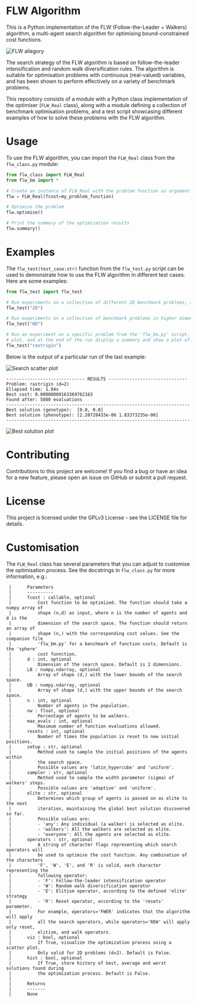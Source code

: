 # FLW Algorithm
This is a Python implementation of the FLW (Follow-the-Leader + Walkers) algorithm, a multi-agent search algorithm for optimising bound-constrained cost functions.

![FLW allegory](imgs/flw-robot-birds.png)

The search strategy of the FLW algorithm is based on follow-the-leader intensification and random walk diversification rules. The algorithm is suitable for optimisation problems with continuous (real-valued) variables, and has been shown to perform effectively on a variety of benchmark problems.

This repository consists of a module with a Python class implementation of the optimiser (`FLW_Real` class), along with a module defining a collection of benchmark optimisation problems, and a test script showcasing different examples of how to solve these problems with the FLW algorithm.

# Usage

To use the FLW algorithm, you can import the `FLW_Real` class from the `flw_class.py` module:

```python
from flw_class import FLW_Real
from flw_bm import * 

# Create an instance of FLW_Real with the problem function as argument (use any from the 'flw_bm.py' module)
flw = FLW_Real(fcost=my_problem_function)

# Optimise the problem
flw.optimise()

# Print the summary of the optimisation results
flw.summary()
```
# Examples

The `flw_test(test_case:str)` function from the `flw_test.py` script can be used to demonstrate how to use the FLW algorithm in different test cases. Here are some examples:

```python
from flw_test import flw_test

# Run experiments on a collection of different 2D benchmark problems, and display summary of each run.
flw_test("2D")

# Run experiments on a collection of benchmark problems in higher dimensions (10D), and display summary of each run.
flw_test("HD")

# Run an experiment on a specific problem from the 'flw_bm.py' script, visualize the search process with a scatter 
# plot, and at the end of the run display a summary and show a plot of the best solution per iteration.
flw_test("rastrigin")
```

Below is the output of a particular run of the last example:


![Search scatter plot](imgs/rastrigin.png)

```
------------------------------ RESULTS ------------------------------
Problem: rastrigin (d=2)
Ellapsed time: 1.84s                
Best cost: 0.00000000163369762163 
Found after: 5880 evaluations 
----------------------------------------------------------------------
Best solution (genotype):  [0.0, 0.0]
Best solution (phenotype): [2.20728433e-06 1.83373235e-06]
----------------------------------------------------------------------
```

![Best solution plot](imgs/fbest.png)

# Contributing

Contributions to this project are welcome! If you find a bug or have an idea for a new feature, please open an issue on GitHub or submit a pull request.

# License

This project is licensed under the GPLv3 License - see the LICENSE file for details.

# Customisation

The `FLW_Real` class has several parameters that you can adjust to customise the optimisation process. See the docstrings in `flw_class.py` for more information, e.g.:

```
 |      Parameters
 |      ----------
 |      fcost : callable, optional
 |          Cost function to be optimized. The function should take a numpy array of 
 |          shape (n,d) as input, where n is the number of agents and d is the 
 |          dimension of the search space. The function should return an array of 
 |          shape (n,) with the corresponding cost values. See the companion file 
 |          'flw_bm.py' for a benchmark of function costs. Default is the 'sphere'
 |          cost funnction.
 |      d : int, optional
 |          Dimension of the search space. Default is 2 dimensions.
 |      LB : numpy.ndarray, optional
 |          Array of shape (d,) with the lower bounds of the search space.
 |      UB : numpy.ndarray, optional
 |          Array of shape (d,) with the upper bounds of the search space.
 |      n : int, optional
 |          Number of agents in the population.
 |      nw : float, optional
 |          Percentage of agents to be walkers.
 |      max_evals : int, optional
 |          Maximum number of function evaluations allowed.
 |      resets : int, optional
 |          Number of times the population is reset to new initial positions.
 |      setup : str, optional
 |          Method used to sample the initial positions of the agents within
 |          the search space. 
 |          Possible values are 'latin_hypercube' and 'uniform'.
 |      sampler : str, optional
 |          Method used to sample the width parameter (sigma) of walkers' steps. 
 |          Possible values are 'adaptive' and 'uniform'.   
 |      elite : str, optional
 |          Determines which group of agents is passed on as elite to the next 
 |          iteration, maintaining the global best solution discovered so far. 
 |          Possible values are:
 |          - 'any': Any individual (a walker) is selected as elite.
 |          - 'walkers': All the walkers are selected as elite.
 |          - 'everyone': All the agents are selected as elite.   
 |      operators : str, optional
 |          A string of character flags representing which search operators will 
 |          be used to optimise the cost function. Any combination of the characters
 |          'F', 'W', 'E', and 'R' is valid, each character representing the 
 |          following operator:
 |          - 'F': Follow-the-leader intensification operator
 |          - 'W': Random walk diversification operator
 |          - 'E': Elitism operator, according to the defined 'elite' strategy
 |          - 'R': Reset operator, according to the 'resets' parameter.
 |          For example, operators='FWER' indicates that the algorithm will apply 
 |          all the search operators, while operators='REW' will apply only reset, 
 |          elitism, and walk operators.   
 |      viz : bool, optional
 |          If True, visualize the optimization process using a scatter plot.
 |          Only valid for 2D problems (d=2). Default is False.
 |      hist : bool, optional
 |          If True, store history of best, average and worst solutions found during
 |          the optimization process. Default is False.
 |      
 |      Returns
 |      -------
 |      None
```
